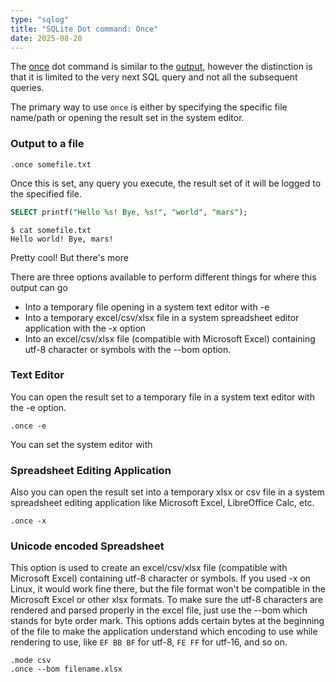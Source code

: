 ```yaml
---
type: "sqlog"
title: "SQLite Dot command: Once"
date: 2025-08-20
---
```


The [once](https://sqlite.org/cli.html#writing_results_to_a_file) dot command is similar to the [output](https://sqlite.org/cli.html#writing_results_to_a_file), however the distinction is that it is limited to the very next SQL query and not all the subsequent queries.

The primary way to use `once` is either by specifying the specific file name/path or opening the result set in the system editor.

### Output to a file

```
.once somefile.txt
```

Once this is set, any query you execute, the result set of it will be logged to the specified file.

```sql
SELECT printf("Hello %s! Bye, %s!", "world", "mars");
```

```
$ cat somefile.txt
Hello world! Bye, mars!
```

Pretty cool! But there's more

There are three options available to perform different things for where this output can go

- Into a temporary file opening in a system text editor with -e
- Into a temporary excel/csv/xlsx file in a system spreadsheet editor application with the -x option
- Into an excel/csv/xlsx file (compatible with Microsoft Excel) containing utf-8 character or symbols with the --bom option.


### Text Editor

You can open the result set to a temporary file in a system text editor with the -e option.

```
.once -e
```

You can set the system editor with 


### Spreadsheet Editing Application

Also you can open the result set into a temporary xlsx or csv file in a system spreadsheet editing application like Microsoft Excel, LibreOffice Calc, etc.

```
.once -x
```


### Unicode encoded Spreadsheet

This option is used to create an excel/csv/xlsx file (compatible with Microsoft Excel) containing utf-8 character or symbols. If you used -x on Linux, it would work fine there, but the file format won't be compatible in the Microsoft Excel or other xlsx formats. To make sure the utf-8 characters are rendered and parsed properly in the excel file, just use the --bom which stands for byte order mark. This options adds certain bytes at the beginning of the file to make the application understand which encoding to use while rendering to use, like `EF BB BF` for utf-8, `FE FF` for utf-16, and so on.

```
.mode csv
.once --bom filename.xlsx
```


